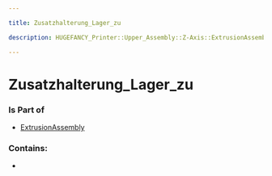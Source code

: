 ```yaml
---

title: Zusatzhalterung_Lager_zu

description: HUGEFANCY_Printer::Upper_Assembly::Z-Axis::ExtrusionAssembly::Zusatzhalterung_Lager_zu

---
```

# Zusatzhalterung_Lager_zu
<script>
    var geoarray = '{"Zusatzhalterung_Lager_zu": {}}';
</script>
<script>
    var basepath = '/assets/HUGEFANCY_Printer/Upper_Assembly/Z-Axis/ExtrusionAssembly/';
</script>
<link rel="stylesheet" href="/css/container.css">

<div id="container"></div>

<!-- these are the required scripts for the three.js scene -->
<script src="/lib/three.min.js"></script>
<script src="/lib/OrbitControls.js"></script>
<script src="/lib/RectAreaLightUniformsLib.js"></script>
<!-- this is your app's lib file -->
<script src="/lib/triceratops_app.js"></script>
### Is Part of
- [ExtrusionAssembly](../ExtrusionAssembly)  

### Contains:
- [](./Zusatzhalterung_Lager_zu/)

